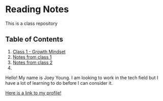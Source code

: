 # Reading Notes

This is a class repository

## Table of Contents

1. [Class 1 - Growth Mindset](Reflection.md)
3. [Notes from class 1](Notes01.md)
4. [Notes from class 2](Notes02.md)
5. 



Hello! My name is Joey Young. I am looking to work in the tech field but I have a lot of learning to do before I can consider it.

[Here is a link to my profile!](https://github.com/Joey393d)




